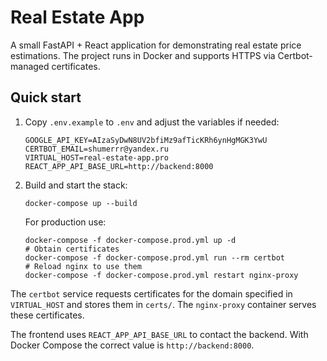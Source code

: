 # Real Estate App

A small FastAPI + React application for demonstrating real estate price estimations.
The project runs in Docker and supports HTTPS via Certbot-managed certificates.

## Quick start

1. Copy `.env.example` to `.env` and adjust the variables if needed:
   ```
   GOOGLE_API_KEY=AIzaSyDwN8UV2bfiMz9afTicKRh6ynHgMGK3YwU
   CERTBOT_EMAIL=shumerrr@yandex.ru
   VIRTUAL_HOST=real-estate-app.pro
   REACT_APP_API_BASE_URL=http://backend:8000
   ```
2. Build and start the stack:
   ```
   docker-compose up --build
   ```
   For production use:
   ```
   docker-compose -f docker-compose.prod.yml up -d
   # Obtain certificates
   docker-compose -f docker-compose.prod.yml run --rm certbot
   # Reload nginx to use them
   docker-compose -f docker-compose.prod.yml restart nginx-proxy
   ```

The `certbot` service requests certificates for the domain specified in `VIRTUAL_HOST` and stores them in `certs/`. The `nginx-proxy` container serves these certificates.

The frontend uses `REACT_APP_API_BASE_URL` to contact the backend. With Docker Compose the correct value is `http://backend:8000`.
